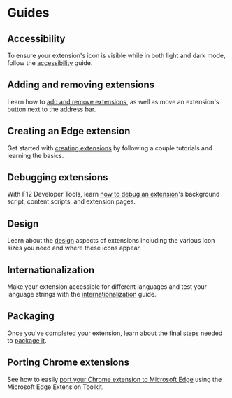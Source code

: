 #  Guides

## Accessibility
To ensure your extension's icon is visible while in both light and dark mode, follow the [accessibility](./accessibility) guide.

## Adding and removing extensions
Learn how to [add and remove extensions](./adding-and-removing-extensions), as well as move an extension's button next to the address bar.

## Creating an Edge extension
Get started with [creating extensions](./creating-an-Edge-extension) by following a couple tutorials and learning the basics.

## Debugging extensions
With F12 Developer Tools, learn [how to debug an extension](./debugging-extensions)'s background script, content scripts, and extension pages.

## Design
Learn about the [design](./design) aspects of extensions including the various icon sizes you need and where these icons appear.

## Internationalization
Make your extension accessible for different languages and test your language strings with the [internationalization](./internationalization) guide.

## Packaging
Once you've completed your extension, learn about the final steps needed to [package it](./packaging).

## Porting Chrome extensions
See how to easily [port your Chrome extension to Microsoft Edge](./porting-Chrome-extensions) using the Microsoft Edge Extension Toolkit.
